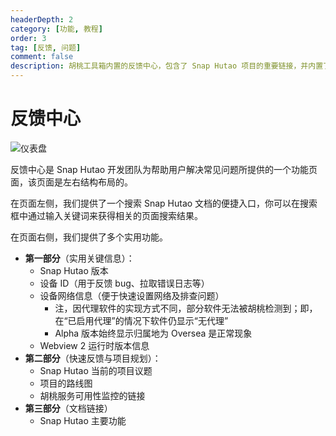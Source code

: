 ```yaml
---
headerDepth: 2
category: [功能, 教程]
order: 3
tag: [反馈, 问题]
comment: false
description: 胡桃工具箱内置的反馈中心，包含了 Snap Hutao 项目的重要链接，并内置了文档的搜索引擎，方便玩家在程序内部解决常见问题并搜索到解决方案。
---
```


# 反馈中心

![仪表盘](https://img.alicdn.com/imgextra/i4/1797064093/O1CN01yGGrhz1g6e0u3q5L6_!!1797064093.png_.webp)

反馈中心是 Snap Hutao 开发团队为帮助用户解决常见问题所提供的一个功能页面，该页面是左右结构布局的。

在页面左侧，我们提供了一个搜索 Snap Hutao 文档的便捷入口，你可以在搜索框中通过输入关键词来获得相关的页面搜索结果。

在页面右侧，我们提供了多个实用功能。

- **第一部分**（实用关键信息）：
  - Snap Hutao 版本
  - 设备 ID（用于反馈 bug、拉取错误日志等）
  - 设备网络信息（便于快速设置网络及排查问题）
    - 注，因代理软件的实现方式不同，部分软件无法被胡桃检测到；即，在“已启用代理”的情况下软件仍显示“无代理”
    - Alpha 版本始终显示归属地为 Oversea 是正常现象
  - Webview 2 运行时版本信息
- **第二部分**（快速反馈与项目规划）：
  - Snap Hutao 当前的项目议题
  - 项目的路线图
  - 胡桃服务可用性监控的链接
- **第三部分**（文档链接）
  - Snap Hutao 主要功能

